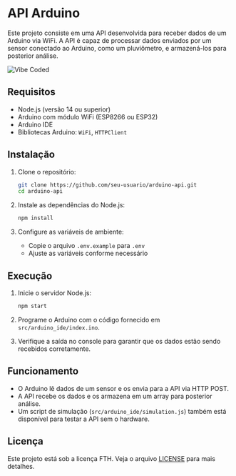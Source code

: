 # API Arduino

Este projeto consiste em uma API desenvolvida para receber dados de um Arduino via WiFi. A API é capaz de processar dados enviados por um sensor conectado ao Arduino, como um pluviômetro, e armazená-los para posterior análise.

![Vibe Coded](https://img.shields.io/badge/Vibe-Coded-blueviolet?style=for-the-badge)

## Requisitos

- Node.js (versão 14 ou superior)
- Arduino com módulo WiFi (ESP8266 ou ESP32)
- Arduino IDE
- Bibliotecas Arduino: `WiFi`, `HTTPClient`

## Instalação

1. Clone o repositório:
   ```bash
   git clone https://github.com/seu-usuario/arduino-api.git
   cd arduino-api
   ```

2. Instale as dependências do Node.js:
   ```bash
   npm install
   ```

3. Configure as variáveis de ambiente:
   - Copie o arquivo `.env.example` para `.env`
   - Ajuste as variáveis conforme necessário

## Execução

1. Inicie o servidor Node.js:
   ```bash
   npm start
   ```

2. Programe o Arduino com o código fornecido em `src/arduino_ide/index.ino`.

3. Verifique a saída no console para garantir que os dados estão sendo recebidos corretamente.

## Funcionamento

- O Arduino lê dados de um sensor e os envia para a API via HTTP POST.
- A API recebe os dados e os armazena em um array para posterior análise.
- Um script de simulação (`src/arduino_ide/simulation.js`) também está disponível para testar a API sem o hardware.

## Licença

Este projeto está sob a licença FTH. Veja o arquivo [LICENSE](LICENSE) para mais detalhes. 